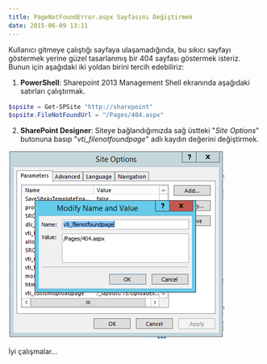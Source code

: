 ```yaml
---
title: PageNotFoundError.aspx Sayfasını Değiştirmek
date: 2015-06-09 13:11
---
```


Kullanıcı gitmeye çalıştığı sayfaya ulaşamadığında, bu sıkıcı sayfayı göstermek yerine güzel tasarlanmış bir 404 sayfası göstermek isteriz. Bunun için aşağıdaki iki yoldan birini tercih edebiliriz:

<!--more-->
1. **PowerShell**:
Sharepoint 2013 Management Shell ekranında aşağıdaki satırları çalıştırmak.
```powershell
$spsite = Get-SPSite "http://sharepoint"
$spsite.FileNotFoundUrl = "/Pages/404.aspx"
```
2. **SharePoint Designer**:
Siteye bağlandığımızda sağ üstteki "*Site Options*" butonuna basıp "*vti_filenotfoundpage*" adlı kaydın değerini değiştirmek.

![vti_filenotfoundpage](/uploads/2015/06/vti_filenotfoundpage.png "vti_filenotfoundpage")

İyi çalışmalar...
